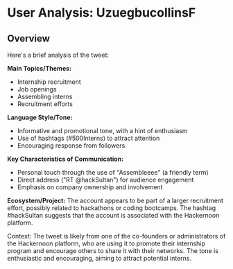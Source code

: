 # User Analysis: UzuegbucollinsF

## Overview

Here's a brief analysis of the tweet:

**Main Topics/Themes:**

* Internship recruitment
* Job openings
* Assembling interns
* Recruitment efforts

**Language Style/Tone:**

* Informative and promotional tone, with a hint of enthusiasm
* Use of hashtags (#500Interns) to attract attention
* Encouraging response from followers

**Key Characteristics of Communication:**

* Personal touch through the use of "Assembleeee" (a friendly term)
* Direct address ("RT @hackSultan") for audience engagement
* Emphasis on company ownership and involvement

**Ecosystem/Project:**
The account appears to be part of a larger recruitment effort, possibly related to hackathons or coding bootcamps. The hashtag #hackSultan suggests that the account is associated with the Hackernoon platform.

Context:
The tweet is likely from one of the co-founders or administrators of the Hackernoon platform, who are using it to promote their internship program and encourage others to share it with their networks. The tone is enthusiastic and encouraging, aiming to attract potential interns.